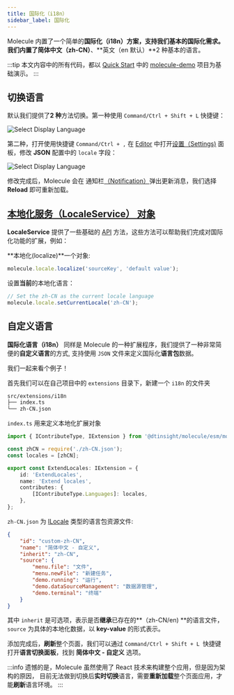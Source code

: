 ```yaml
---
title: 国际化（i18n）
sidebar_label: 国际化
---
```


Molecule 内置了一个简单的**国际化（i18n）**方案，支持我们基本的国际化需求。我们内置了**简体中文（zh-CN）**、**英文（en 默认）**2 种基本的语言。

:::tip
本文内容中的所有代码，都以 [Quick Start](../quick-start) 中的 [molecule-demo](https://github.com/DTStack/molecule-examples/tree/main/packages/molecule-demo) 项目为基础演示。
:::

## 切换语言

默认我们提供了**2 种**方法切换。第一种使用 `Command/Ctrl + Shift + L` 快捷键：

![Select Display Language](/img/guides/extend-language.png)

第二种，打开使用快捷键 `Command/Ctrl + ,` 在 [Editor](./extend-workbench.md) 中打开[设置（Settings)](./extend-settings) 面板，修改 **JSON** 配置中的 `locale` 字段：

![Select Display Language](/img/guides/extend-language2.png)

修改完成后，Molecule 会在 通知栏[（Notification）](./extend-builtin-ui.md#通知栏notification)弹出更新消息，我们选择 **Reload** 即可重新加载。

## [本地化服务（LocaleService） 对象](/docs/api/classes/molecule.LocaleService)

**LocaleService** 提供了一些基础的 [API](/docs/api/classes/molecule.LocaleService) 方法，这些方法可以帮助我们完成对国际化功能的扩展，例如：

**本地化(localize)**一个对象:

```ts
molecule.locale.localize('sourceKey', 'default value');
```

设置**当前**的本地化语言：

```ts
// Set the zh-CN as the current locale language
molecule.locale.setCurrentLocale('zh-CN');
```

## 自定义语言

**国际化语言（i18n）** 同样是 Molecule 的一种扩展程序，我们提供了一种非常简便的**自定义语言**的方式, 支持使用 `JSON` 文件来定义国际化**语言包**数据。

我们一起来看个例子！

首先我们可以在自己项目中的 `extensions` 目录下，新建一个 `i18n` 的文件夹

```bash
src/extensions/i18n
├── index.ts
└── zh-CN.json
```

`index.ts` 用来定义本地化扩展对象

```ts
import { IContributeType, IExtension } from '@dtinsight/molecule/esm/model';

const zhCN = require('./zh-CN.json');
const locales = [zhCN];

export const ExtendLocales: IExtension = {
    id: 'ExtendLocales',
    name: 'Extend locales',
    contributes: {
        [IContributeType.Languages]: locales,
    },
};
```

`zh-CN.json` 为 [ILocale](/docs/api/interfaces/molecule.ILocale) 类型的语言包资源文件:

```json
{
    "id": "custom-zh-CN",
    "name": "简体中文 - 自定义",
    "inherit": "zh-CN",
    "source": {
        "menu.file": "文件",
        "menu.newFile": "新建任务",
        "demo.running": "运行",
        "demo.dataSourceManagement": "数据源管理",
        "demo.terminal": "终端"
    }
}
```

其中 `inherit` 是可选项，表示是否**继承**已存在的**（zh-CN/en) **的语言文件，`source` 为具体的本地化数据，以 **key-value** 的形式表示。

添加完成后，**刷新**整个页面，我们可以通过 `Command/Ctrl + Shift + L `快捷键打开**语言切换面板**，找到 **简体中文 - 自定义** 选项。

:::info
遗憾的是，Molecule 虽然使用了 React 技术来构建整个应用，但是因为架构的原因，
目前无法做到切换后**实时切换**语言，需要**重新加载**整个页面应用，才能**刷新**语言环境。
:::
